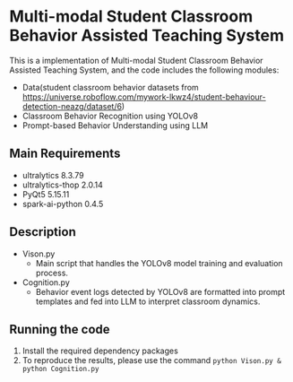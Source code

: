 # Multi-modal Student Classroom Behavior Assisted Teaching System

This is a implementation of Multi-modal Student Classroom Behavior Assisted Teaching System, and the code includes the following modules:

- Data(student classroom behavior datasets from https://universe.roboflow.com/mywork-lkwz4/student-behaviour-detection-neazg/dataset/6)
- Classroom Behavior Recognition using YOLOv8
- Prompt-based Behavior Understanding using LLM

## Main Requirements

- ultralytics 8.3.79
- ultralytics-thop 2.0.14
- PyQt5 5.15.11
- spark-ai-python 0.4.5

## Description

- Vison.py
  - Main script that handles the YOLOv8 model training and evaluation process.
- Cognition.py
  - Behavior event logs detected by YOLOv8 are formatted into prompt templates and fed into LLM to interpret classroom dynamics.

## Running the code

1. Install the required dependency packages
2. To reproduce the results, please use the command `python Vison.py & python Cognition.py`